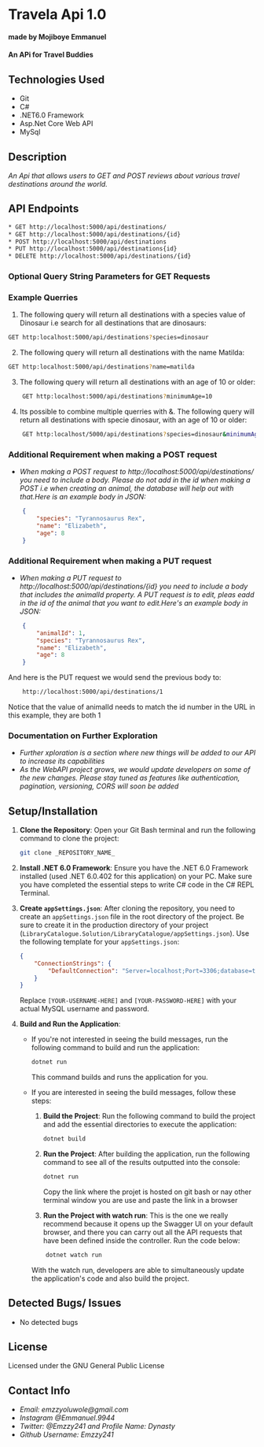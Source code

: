 # Travela Api 1.0
#### made by Mojiboye Emmanuel

#### An APi for Travel Buddies

## Technologies Used
* Git
* C#
* .NET6.0 Framework
* Asp.Net Core Web API
* MySql

## Description
_An Api that allows users to GET and POST reviews about various travel destinations around the world._

## API Endpoints
```sh
* GET http://localhost:5000/api/destinations/
* GET http://localhost:5000/api/destinations/{id}
* POST http://localhost:5000/api/destinations
* PUT http://localhost:5000/api/destinations{id}
* DELETE http://localhost:5000/api/destinations/{id}
```

### Optional Query String Parameters for GET Requests



### Example Querries

1. The following query will return all destinations with a species value of Dinosaur i.e search for all destinations that are dinosaurs:
```sh
GET http:localhost:5000/api/destinations?species=dinosaur
```

2. The following query will return all destinations with the name Matilda:
```sh
GET http:localhost:5000/api/destinations?name=matilda
```

3. The following query will return all destinations with an age of 10 or older:
```sh
    GET http:localhost:5000/api/destinations?minimumAge=10
```

4. Its possible to combine multiple querries with &. The following query will return all destinations with specie dinosaur, with an age of 10 or older:

```sh
    GET http:localhost/5000/api/destinations?species=dinosaur&minimumAge=10
```

### Additional Requirement when making a POST request
* _When making a POST request to http://localhost:5000/api/destinations/ you need to include a body. Please do not add in the id when making a POST i.e when creating an animal, the database will help out with that.Here is an example body in JSON:_
``` json
    {
        "species": "Tyrannosaurus Rex",
        "name": "Elizabeth",
        "age": 8
    }
```

### Additional Requirement when making a PUT request
* _When making a PUT request to http://localhost:5000/api/destinations/{id} you need to include a body that includes the animalId property. A PUT request is to edit, pleas eadd in the id of the animal that you want to edit.Here's an example body in JSON:_
``` json
    {
        "animalId": 1,
        "species": "Tyrannosaurus Rex",
        "name": "Elizabeth",
        "age": 8
    }
```
And here is the PUT request we would send the previous body to:
```sh
    http://localhost:5000/api/destinations/1
```
Notice that the value of animalId needs to match the id number in the URL in this example, they are both 1


### Documentation on Further Exploration
* _Further xploration is a section where new things will be added to our API to increase its capabilities_
* _As the WebAPI project grows, we would update developers on some of the new changes. Please stay tuned as features like authentication, pagination, versioning, CORS will soon be added_
## Setup/Installation
1. **Clone the Repository**: Open your Git Bash terminal and run the following command to clone the project:
    ```sh
    git clone _REPOSITORY_NAME_
    ```

2. **Install .NET 6.0 Framework**: Ensure you have the .NET 6.0 Framework installed (used .NET 6.0.402 for this application) on your PC. Make sure you have completed the essential steps to write C# code in the C# REPL Terminal.

3. **Create `appSettings.json`**: After cloning the repository, you need to create an `appSettings.json` file in the root directory of the project. Be sure to create it in the production directory of your project (`LibraryCatalogue.Solution/LibraryCatalogue/appSettings.json`). Use the following template for your `appSettings.json`:

    ```json
    {
        "ConnectionStrings": {
            "DefaultConnection": "Server=localhost;Port=3306;database=to_do_list_with_mysqlconnector;uid=[YOUR-USERNAME-HERE];pwd=[YOUR-PASSWORD-HERE];"
        }
    }
    ```

    Replace `[YOUR-USERNAME-HERE]` and `[YOUR-PASSWORD-HERE]` with your actual MySQL username and password.

4. **Build and Run the Application**:
    - If you're not interested in seeing the build messages, run the following command to build and run the application:
      ```sh
      dotnet run
      ```
      This command builds and runs the application for you.

    - If you are interested in seeing the build messages, follow these steps:
        1. **Build the Project**: Run the following command to build the project and add the essential directories to execute the application:
            ```sh
            dotnet build
            ```

        2. **Run the Project**: After building the application, run the following command to see all of the results outputted into the console:
            ```sh
            dotnet run
            ```
            Copy the link where the projet is hosted on git bash or nay other terminal window you are use and paste the link in a browser

        3. **Run the Project with watch run**: This is the one we really recommend because it opens up the Swagger UI on your default browser, and there you can carry out all the API requests that have been defined inside the controller. Run the code below:
        ```sh
            dotnet watch run
        ```
        With the watch run, developers are able to simultaneously update the application's code and  also build the project.

        

## Detected Bugs/ Issues
* No detected bugs

## License 
Licensed under the GNU General Public License

## Contact Info
* _Email: emzzyoluwole@gmail.com_
* _Instagram @Emmanuel.9944_
* _Twitter: @Emzzy241 and Profile Name: Dynasty_
* _Github Username: Emzzy241_
